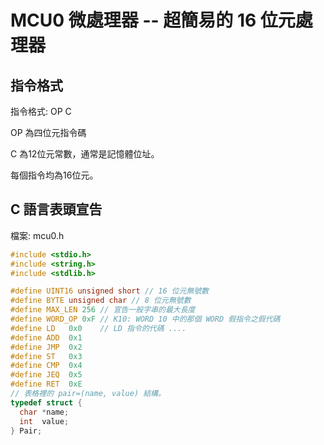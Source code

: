 # MCU0 微處理器 -- 超簡易的 16 位元處理器

## 指令格式

指令格式: OP C
 
OP 為四位元指令碼

C 為12位元常數，通常是記憶體位址。

每個指令均為16位元。

## C 語言表頭宣告
檔案:  mcu0.h

```CPP
#include <stdio.h>
#include <string.h>
#include <stdlib.h>

#define UINT16 unsigned short // 16 位元無號數
#define BYTE unsigned char // 8 位元無號數
#define MAX_LEN 256 // 宣告一般字串的最大長度
#define WORD_OP 0xF // K10: WORD 10 中的那個 WORD 假指令之假代碼
#define LD   0x0    // LD 指令的代碼 ....
#define ADD  0x1
#define JMP  0x2
#define ST   0x3
#define CMP  0x4
#define JEQ  0x5
#define RET  0xE
// 表格裡的 pair=(name, value) 結構。
typedef struct {
  char *name;
  int  value; 
} Pair;


```